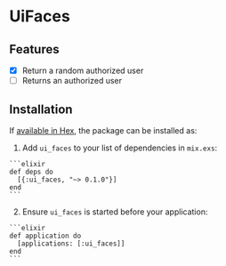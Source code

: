 # UiFaces

## Features

- [x] Return a random authorized user
- [ ] Returns an authorized user

## Installation

If [available in Hex](https://hex.pm/docs/publish), the package can be installed as:

  1. Add `ui_faces` to your list of dependencies in `mix.exs`:

    ```elixir
    def deps do
      [{:ui_faces, "~> 0.1.0"}]
    end
    ```

  2. Ensure `ui_faces` is started before your application:

    ```elixir
    def application do
      [applications: [:ui_faces]]
    end
    ```

